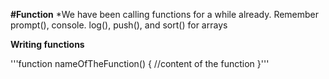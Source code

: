 **#Function**
*We have been calling functions for a while already. Remember prompt(), console.
 log(), push(), and sort() for arrays

 **Writing functions**

 '''function nameOfTheFunction() {
 //content of the function
 }'''
